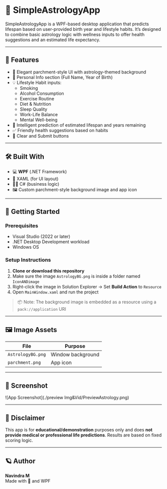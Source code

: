 # 🌌 SimpleAstrologyApp

SimpleAstrologyApp is a WPF-based desktop application that predicts lifespan based on user-provided birth year and lifestyle habits. It’s designed to combine basic astrology logic with wellness inputs to offer health suggestions and an estimated life expectancy.

---

## 🧰 Features

- 🎨 Elegant parchment-style UI with astrology-themed background
- 🧑 Personal Info section (Full Name, Year of Birth)
- 💡 Lifestyle Habit inputs:
  - Smoking
  - Alcohol Consumption
  - Exercise Routine
  - Diet & Nutrition
  - Sleep Quality
  - Work-Life Balance
  - Mental Well-being
- 🧮 Intelligent prediction of estimated lifespan and years remaining
- ✅ Friendly health suggestions based on habits
- 📜 Clear and Submit buttons

---

## 🛠️ Built With

- 💻 **WPF** (.NET Framework)
- 🧾 XAML (for UI layout)
- 👨‍💻 C# (business logic)
- 🖼️ Custom parchment-style background image and app icon

---

## 🚀 Getting Started

### Prerequisites

- Visual Studio (2022 or later)
- .NET Desktop Development workload
- Windows OS

### Setup Instructions

1. **Clone or download this repository**
2. Make sure the image `AstrologyBG.png` is inside a folder named `IconANDimage`
3. Right-click the image in Solution Explorer → Set **Build Action** to `Resource`
4. Open `MainWindow.xaml` and run the project

> 📦 Note: The background image is embedded as a resource using a `pack://application` URI

---

## 🖼️ Image Assets

| File                | Purpose          |
|---------------------|------------------|
| `AstrologyBG.png`   | Window background|
| `parchment.png`     | App icon         |

---

## 📸 Screenshot

![App Screenshot](./preview Img&Vid/PreviewAstrology.png)

---

## 📣 Disclaimer

This app is for **educational/demonstration** purposes only and does **not provide medical or professional life predictions**. Results are based on fixed scoring logic.

---

## 🪐 Author

**Navindra M**  
Made with 💖 and WPF

